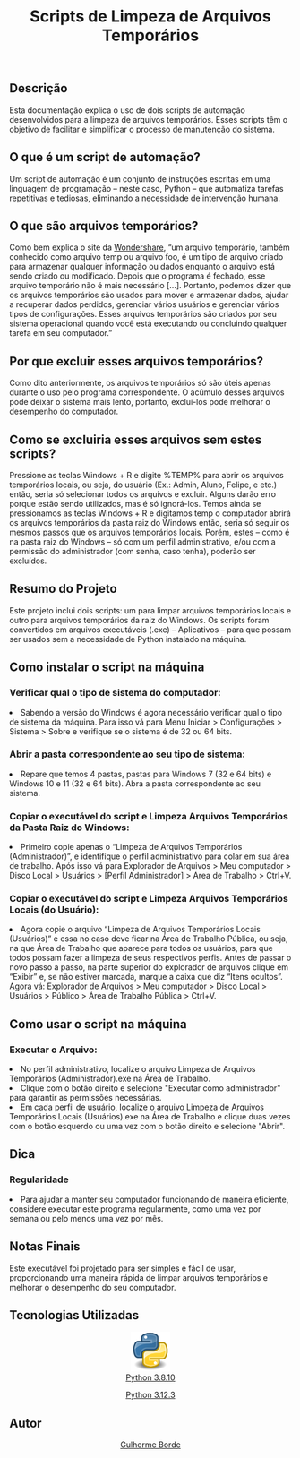 <!DOCTYPE html>
<html

<body>
  <h1 align="center">Scripts de Limpeza de Arquivos Temporários</h1>
</br>
  <h2>Descrição</h2>
Esta documentação explica o uso de dois scripts de automação desenvolvidos para a limpeza de arquivos temporários. Esses scripts têm o objetivo de facilitar e simplificar o processo de manutenção do sistema.

  <h2>O que é um script de automação?</h2>
  <p>Um script de automação é um conjunto de instruções escritas em uma linguagem de programação – neste caso, Python – que automatiza tarefas repetitivas e tediosas, eliminando a necessidade de intervenção humana.</p>

  <h2>O que são arquivos temporários?</h2>
  <p>Como bem explica o site da <a href="https://recoverit.wondershare.com.br/file-recovery/what-are-temporary-files.html">Wondershare</a>, “um arquivo temporário, também conhecido como arquivo temp ou arquivo foo, é um tipo de arquivo criado para armazenar qualquer informação ou dados enquanto o arquivo está sendo criado ou modificado. Depois que o programa é fechado, esse arquivo temporário não é mais necessário [...]. Portanto, podemos dizer que os arquivos temporários são usados para mover e armazenar dados, ajudar a recuperar dados perdidos, gerenciar vários usuários e gerenciar vários tipos de configurações. Esses arquivos temporários são criados por seu sistema operacional quando você está executando ou concluindo qualquer tarefa em seu computador.”</p>

  <h2>Por que excluir esses arquivos temporários?</h2>
  <p>Como dito anteriormente, os arquivos temporários só são úteis apenas durante o uso pelo programa correspondente. O acúmulo desses arquivos pode deixar o sistema mais lento, portanto, excluí-los pode melhorar o desempenho do computador.</p>

  <h2>Como se excluiria esses arquivos sem estes scripts?</h2>
  <p>Pressione as teclas Windows + R e digite %TEMP% para abrir os arquivos temporários locais, ou seja, do usuário (Ex.: Admin, Aluno, Felipe, e etc.) então, seria só selecionar todos os arquivos e excluir. Alguns darão erro porque estão sendo utilizados, mas é só ignorá-los. Temos ainda se pressionamos as teclas Windows + R e digitamos temp o computador abrirá os arquivos temporários da pasta raiz do Windows então, seria só seguir os mesmos passos que os arquivos temporários locais. Porém, estes – como é na pasta raiz do Windows – só com um perfil administrativo, e/ou com a permissão do administrador (com senha, caso tenha), poderão ser excluídos.</p>

  <h2>Resumo do Projeto</h2>
  <p>Este projeto inclui dois scripts: um para limpar arquivos temporários locais e outro para arquivos temporários da raiz do Windows. Os scripts foram convertidos em arquivos executáveis (.exe) – Aplicativos – para que possam ser usados sem a necessidade de Python instalado na máquina.</p>

  <h2>Como instalar o script na máquina</h2>
  
  <h3>Verificar qual o tipo de sistema do computador:</h3>
  <li>Sabendo a versão do Windows é agora necessário verificar qual o tipo de sistema da máquina. Para isso vá para Menu Iniciar > Configurações > Sistema > Sobre e verifique se o sistema é de 32 ou 64 bits. </li>

  <h3>Abrir a pasta correspondente ao seu tipo de sistema:</h3>
  <li>Repare que temos 4 pastas, pastas para Windows 7 (32 e 64 bits) e Windows 10 e 11 (32 e 64 bits). Abra a pasta correspondente ao seu sistema.</li>

  <h3>Copiar o executável do script e Limpeza Arquivos Temporários da Pasta Raiz do Windows:</h3>
  <li>Primeiro copie apenas o “Limpeza de Arquivos Temporários (Administrador)”, e identifique o perfil administrativo para colar em sua área de trabalho. Após isso vá para Explorador de Arquivos > Meu computador > Disco Local > Usuários > [Perfil Administrador] > Área de Trabalho > Ctrl+V. </li>

  <h3>Copiar o executável do script e Limpeza Arquivos Temporários Locais (do Usuário):</h3>
  <li>Agora copie o arquivo “Limpeza de Arquivos Temporários Locais (Usuários)” e essa no caso deve ficar na Área de Trabalho Pública, ou seja, na que Área de Trabalho que aparece para todos os usuários, para que todos possam fazer a limpeza de seus respectivos perfis. Antes de passar o novo passo a passo, na parte superior do explorador de arquivos clique em “Exibir” e, se não estiver marcada, marque a caixa que diz “Itens ocultos”. Agora vá: Explorador de Arquivos > Meu computador > Disco Local > Usuários > Público > Área de Trabalho Pública > Ctrl+V.</li>

   <h2>Como usar o script na máquina</h2>
  
  <h3>Executar o Arquivo:</h3>
  <li>No perfil administrativo, localize o arquivo Limpeza de Arquivos Temporários (Administrador).exe na Área de Trabalho. </li>
  <li>Clique com o botão direito e selecione "Executar como administrador" para garantir as permissões necessárias.</li>
  <li>Em cada perfil de usuário, localize o arquivo Limpeza de Arquivos Temporários Locais (Usuários).exe na Área de Trabalho e clique duas vezes com o botão esquerdo ou uma vez com o botão direito e selecione "Abrir".  </li>

  <h2>Dica</h2>
  <h3>Regularidade</h3>
  <li>Para ajudar a manter seu computador funcionando de maneira eficiente, considere executar este programa regularmente, como uma vez por semana ou pelo menos uma vez por mês. </li>

  <h2>Notas Finais</h2>
  <p>Este executável foi projetado para ser simples e fácil de usar, proporcionando uma maneira rápida de limpar arquivos temporários e melhorar o desempenho do seu computador. </p>

  <h2>Tecnologias Utilizadas</h2>
  <div align="center">
   <img src="img readme/Python.png" height="70" width="70">
    </br>
 <a href="https://www.python.org/downloads/release/python-3810/">Python 3.8.10</a> 

 <a href="https://www.python.org/downloads/release/python-3123/">Python 3.12.3</a>
   </div>

<h2>Autor</h2>  
<div align="center">
<a href="https://github.com/bordeguilherme">Gulherme Borde</a>
  </div>
